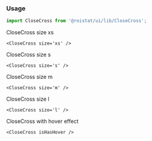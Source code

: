 ### Usage
```js
import CloseCross from '@roistat/ui/lib/CloseCross';
```

CloseCross size xs
        
    <CloseCross size='xs' />

CloseCross size s

    <CloseCross size='s' />
    
CloseCross size m

    <CloseCross size='m' />    
    
CloseCross size l

    <CloseCross size='l' />   
     
CloseCross with hover effect

    <CloseCross isHasHover />

